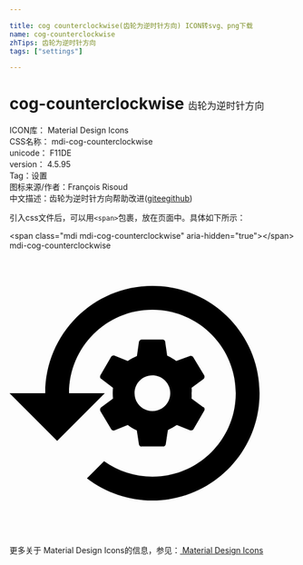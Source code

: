 ```yaml
---

title: cog counterclockwise(齿轮为逆时针方向) ICON转svg、png下载
name: cog-counterclockwise
zhTips: 齿轮为逆时针方向
tags: ["settings"]

---
```


# cog-counterclockwise  <small style="font-size: 60%;font-weight: 100">齿轮为逆时针方向</small>


<div class="detail-page">
<p>
<span>
ICON库：
<span class="badge-secondary badge">Material Design Icons</span> 
</span>
<br/>
<span>
CSS名称：
<span class="badge-secondary badge">mdi-cog-counterclockwise</span> 
</span>
<br/>
<span>
unicode：
<span class="badge-secondary badge">F11DE</span> 
<copy-btn content='F11DE' btn-title=""></copy-btn>
<copy-btn :content='String.fromCodePoint(parseInt("F11DE", 16))' btn-title="复制U"></copy-btn>
</span>
<br/>
<span>
version：
<span class="badge-secondary badge">4.5.95</span> 
</span><br/><span>Tag：<span class="badge-light badge"><router-link to="/tags/settings.html">设置</router-link></span></span>
<br/>
<span>图标来源/作者：<span class="badge-light badge">François Risoud</span></span> 
<br/>
<span class="zh-detail">中文描述：<span class="badge-primary badge">齿轮为逆时针方向</span><span class="help-link"><span>帮助改进</span>(<a href="https://gitee.com/liuwave/icon-helper/edit/master/json/material/cog-counterclockwise.json" target="_blank" rel="noopener noreferrer">gitee</a><a href="https://github.com/liuwave/icon-helper/edit/master/json/material/cog-counterclockwise.json" target="_blank" rel="noopener noreferrer">github</a></span>)</span><br/>
</p>
</div>
<div class="alert alert-dark">
  <i class="mdi mdi-cog-counterclockwise mdi-48px"></i>
  <i class="mdi mdi-cog-counterclockwise mdi-36px"></i>
  <i class="mdi mdi-cog-counterclockwise mdi-24px"></i>
  <i class="mdi mdi-cog-counterclockwise mdi-18px"></i>
</div>
<div>
  <p>引入css文件后，可以用<code>&lt;span&gt;</code>包裹，放在页面中。具体如下所示：    
  </p>
  <div class="alert alert-primary" style="font-size: 14px">
    &lt;span class="mdi mdi-cog-counterclockwise" aria-hidden="true"&gt;&lt;/span&gt;
    <copy-btn content='<span class="mdi mdi-cog-counterclockwise" aria-hidden="true"></span>'></copy-btn>
  </div>
  <div class="alert alert-secondary">
    <i class="mdi mdi-cog-counterclockwise"
    style="font-size: 24px"
    aria-hidden="true"></i> mdi-cog-counterclockwise
    <copy-btn content="mdi-cog-counterclockwise" btn-title="复制图标名称"></copy-btn>
  </div>
</div>
<div id="svg" class="svg-wrap">
<svg xmlns="http://www.w3.org/2000/svg" viewBox="0 0 24 24"><path d="M12 3C7.03 3 3 7.03 3 12H0L4 16L8 12H5C5 8.13 8.13 5 12 5S19 8.13 19 12 15.87 19 12 19C10.55 19 9.13 18.54 7.94 17.7L6.5 19.14C8.08 20.34 10 21 12 21C16.97 21 21 16.97 21 12S16.97 3 12 3M16.29 13.19L15.29 12.45C15.3 12.3 15.3 12.15 15.29 12C15.31 11.85 15.31 11.7 15.29 11.55L16.29 10.81C16.37 10.74 16.4 10.62 16.35 10.5L15.44 9C15.39 8.89 15.26 8.84 15.15 8.88L14 9.3C13.77 9.12 13.5 8.97 13.24 8.85L13.07 7.67C13.05 7.57 12.96 7.5 12.86 7.5H11.1C11 7.5 10.89 7.58 10.87 7.69L10.7 8.88C10.43 9 10.17 9.13 9.93 9.3L8.81 8.85C8.71 8.81 8.59 8.85 8.53 8.95L7.63 10.5C7.58 10.61 7.6 10.72 7.69 10.79L8.69 11.55C8.66 11.85 8.66 12.15 8.69 12.45L7.69 13.19C7.61 13.26 7.58 13.38 7.63 13.5L8.53 15C8.58 15.11 8.7 15.16 8.81 15.12L9.93 14.67C10.16 14.85 10.42 15 10.69 15.12L10.87 16.3C10.89 16.41 11 16.5 11.1 16.47H12.9C13 16.47 13.11 16.39 13.12 16.28L13.3 15.09C13.56 14.97 13.81 14.83 14.05 14.67L15.18 15.12C15.28 15.12 15.4 15.12 15.46 15L16.36 13.45C16.41 13.35 16.38 13.23 16.29 13.16M12 13.5C11.17 13.5 10.5 12.83 10.5 12S11.17 10.5 12 10.5 13.5 11.17 13.5 12C13.5 12.82 12.84 13.5 12 13.5H12" /></svg>
</div>
<detail full-name='mdi-cog-counterclockwise'></detail>
    
<div><p>更多关于 Material Design Icons的信息，参见：<a target="_blank" href="https://iconhelper.cn/material.html"> Material Design Icons</a>
</p></div>
